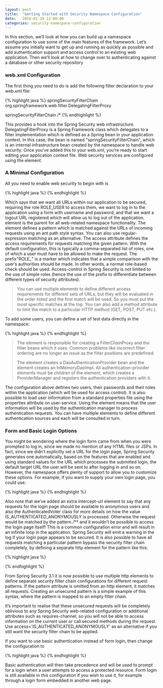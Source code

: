 ```yaml
---
layout: post
title:  "Getting Started with Security Namespace Configuration"
date:   2016-01-18 12:00:00
categories: security-namespace-configuration
---
```


In this section, we’ll look at how you can build up a namespace configuration to use some of the main features of the framework. Let’s assume you initially want to get up and running as quickly as possible and add authentication support and access control to an existing web application. Then we’ll look at how to change over to authenticating against a database or other security repository

### web.xml Configuration

The first thing you need to do is add the following filter declaration to your web.xml file:

{% highlight java %}
<filter>
  <filter-name>springSecurityFilterChain</filter-name>
  <filter-class>org.springframework.web.filter.DelegatingFilterProxy</filter-class>
</filter>

<filter-mapping>
  <filter-name>springSecurityFilterChain</filter-name>
  <url-pattern>/*</url-pattern>
</filter-mapping>
{% endhighlight %}

This provides a hook into the Spring Security web infrastructure. DelegatingFilterProxy is a Spring Framework class which delegates to a filter implementation which is defined as a Spring bean in your application context. In this case, the bean is named "springSecurityFilterChain", which is an internal infrastructure bean created by the namespace to handle web security.  Once you’ve added this to your web.xml, you’re ready to start editing your application context file. Web security services are configured using the <http> element.

### A Minimal <http> Configuration

All you need to enable web security to begin with is

{% highlight java %}
<http>
  <intercept-url pattern="/**" access="ROLE_USER" />
  <form-login />
  <logout />
</http>
{% endhighlight %}

Which says that we want all URLs within our application to be secured, requiring the role ROLE_USER to access them, we want to log in to the application using a form with username and password, and that we want a logout URL registered which will allow us to log out of the application. <http> element is the parent for all web-related namespace functionality. The <intercept-url> element defines a pattern which is matched against the URLs of incoming requests using an ant path style syntax. You can also use regular-expression matching as an alternative. The access attribute defines the access requirements for requests matching the given pattern. With the default configuration, this is typically a comma-separated list of roles, one of which a user must have to be allowed to make the request. The prefix"ROLE_" is a marker which indicates that a simple comparison with the user’s authorities should be made. In other words, a normal role-based check should be used. Access-control in Spring Security is not limited to the use of simple roles (hence the use of the prefix to differentiate between different types of security attributes).

> You can use multiple <intercept-url> elements to define different access requirements for different sets of URLs, but they will be evaluated in the order listed and the first match will be used. So you must put the most specific matches at the top. You can also add a method attribute to limit the match to a particular HTTP method (GET, POST, PUT etc.).

To add some users, you can define a set of test data directly in the namespace:

{% highlight java %}
<authentication-manager>
  <authentication-provider>
    <user-service>
      <user name="tos" password="password" authorities="ROLE_USER, ROLE_ADMIN" />
      <user name="toy4codes" password="password" authorities="ROLE_USER" />
    </user-service>
  </authentication-provider>
</authentication-manager>
{% endhighlight %}

> The <http> element is responsible for creating a FilterChainProxy and the filter beans which it uses. Common problems like incorrect filter ordering are no longer an issue as the filter positions are predefined.
> 
> The <authentication-provider> element creates a DaoAuthenticationProvider bean and the <user-service> element creates an InMemoryDaoImpl. All authentication-provider elements must be children of the <authentication-manager> element, which creates a ProviderManager and registers the authentication providers with it.

The configuration above defines two users, their passwords and their roles within the application (which will be used for access control). It is also possible to load user information from a standard properties file using the properties attribute on user-service. Using the <authentication-provider> element means that the user information will be used by the authentication manager to process authentication requests. You can have multiple <authentication-provider> elements to define different authentication sources and each will be consulted in turn.

### Form and Basic Login Options

You might be wondering where the login form came from when you were prompted to log in, since we made no mention of any HTML files or JSPs. In fact, since we didn’t explicitly set a URL for the login page, Spring Security generates one automatically, based on the features that are enabled and using standard values for the URL which processes the submitted login, the default target URL the user will be sent to after logging in and so on. However, the namespace offers plenty of support to allow you to customize these options. For example, if you want to supply your own login page, you could use:

{% highlight java %}
<http>
  <intercept-url pattern="/login.jsp*" access="IS_AUTHENTICATED_ANONYMOUSLY"/>
  <intercept-url pattern="/**" access="ROLE_USER" />
  <form-login login-page='/login.jsp'/>
</http>
{% endhighlight %}

Also note that we’ve added an extra intercept-url element to say that any requests for the login page should be available to anonymous users and also the AuthenticatedVoter class for more details on how the value IS_AUTHENTICATED_ANONYMOUSLY is processed. Otherwise the request would be matched by the pattern /** and it wouldn’t be possible to access the login page itself! This is a common configuration error and will result in an infinite loop in the application. Spring Security will emit a warning in the log if your login page appears to be secured. It is also possible to have all requests matching a particular pattern bypass the security filter chain completely, by defining a separate http element for the pattern like this:

{% highlight java %}
<http pattern="/css/**" security="none"/>
<http pattern="/login.jsp*" security="none"/>

<http>
  <intercept-url pattern="/**" access="ROLE_USER" />
  <form-login login-page='/login.jsp'/>
</http>
{% endhighlight %}

From Spring Security 3.1 it is now possible to use multiple http elements to define separate security filter chain configurations for different request patterns. If the pattern attribute is omitted from an http element, it matches all requests. Creating an unsecured pattern is a simple example of this syntax, where the pattern is mapped to an empty filter chain.

It’s important to realise that these unsecured requests will be completely oblivious to any Spring Security web-related configuration or additional attributes such as requires-channel, so you will not be able to access information on the current user or call secured methods during the request. Use access='IS_AUTHENTICATED_ANONYMOUSLY' as an alternative if you still want the security filter chain to be applied.

If you want to use basic authentication instead of form login, then change the configuration to

{% highlight java %}
<http>
  <intercept-url pattern="/**" access="ROLE_USER" />
  <http-basic />
</http>
{% endhighlight %}

Basic authentication will then take precedence and will be used to prompt for a login when a user attempts to access a protected resource. Form login is still available in this configuration if you wish to use it, for example through a login form embedded in another web page.
